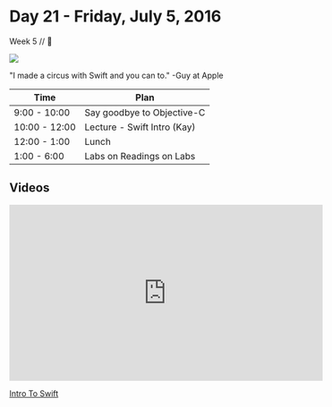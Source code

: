 # Day 21  - Friday, July 5, 2016 

Week 5 // :blue_heart:

![](https://i.ytimg.com/vi/f7dD75rPZH4/hqdefault.jpg)

"I made a circus with Swift and you can to." -Guy at Apple

Time       | Plan     |
----------------|-------
9:00 - 10:00  | Say goodbye to Objective-C
10:00 - 12:00 | Lecture - Swift Intro (Kay)
12:00 - 1:00    | Lunch
1:00 - 6:00   | Labs on Readings on Labs

## Videos

<iframe width="560" height="315" src="https://www.youtube.com/embed/B_bTj-h4ZF0?rel=0&modestbranding=1" frameborder="0" allowfullscreen></iframe><p><a href="https://www.youtube.com/watch?v=B_bTj-h4ZF0">Intro To Swift</a></p>


